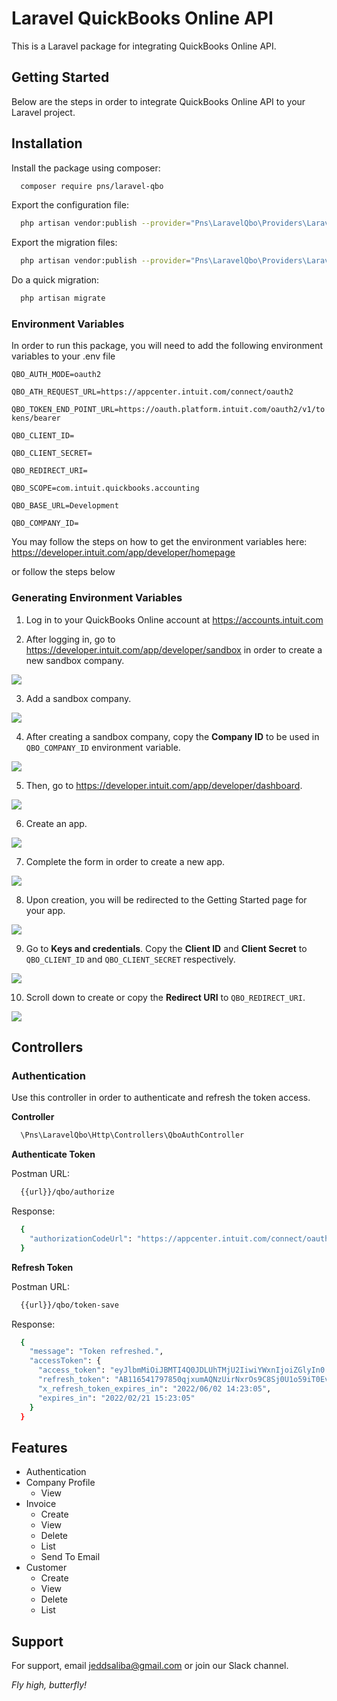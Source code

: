 
# Laravel QuickBooks Online API
This is a Laravel package for integrating QuickBooks Online API.
## Getting Started
Below are the steps in order to integrate QuickBooks Online API to your Laravel project.
## Installation
Install the package using composer:

```bash
  composer require pns/laravel-qbo
```

Export the configuration file:

```bash
  php artisan vendor:publish --provider="Pns\LaravelQbo\Providers\LaravelQboServiceProvider" --tag="config"
```

Export the migration files:

```bash
  php artisan vendor:publish --provider="Pns\LaravelQbo\Providers\LaravelQboServiceProvider" --tag="migrations"
```

Do a quick migration:

```bash
  php artisan migrate
```

### Environment Variables
In order to run this package, you will need to add the following environment variables to your .env file

`QBO_AUTH_MODE=oauth2`

`QBO_ATH_REQUEST_URL=https://appcenter.intuit.com/connect/oauth2`

`QBO_TOKEN_END_POINT_URL=https://oauth.platform.intuit.com/oauth2/v1/tokens/bearer`

`QBO_CLIENT_ID=`

`QBO_CLIENT_SECRET=`

`QBO_REDIRECT_URI=`

`QBO_SCOPE=com.intuit.quickbooks.accounting`

`QBO_BASE_URL=Development`

`QBO_COMPANY_ID=`

You may follow the steps on how to get the environment variables here:
https://developer.intuit.com/app/developer/homepage

or follow the steps below

### Generating Environment Variables
1. Log in to your QuickBooks Online account at https://accounts.intuit.com

2. After logging in, go to https://developer.intuit.com/app/developer/sandbox in order to create a new sandbox company.

<img src="https://raw.github.com/jeddsaliba/laravel-qbo/master/src/assets/installation/step-1.JPG?sanitize=true"/>

3. Add a sandbox company.

<img src="https://raw.github.com/jeddsaliba/laravel-qbo/master/src/assets/installation/step-2.JPG?sanitize=true"/>

4. After creating a sandbox company, copy the **Company ID** to be used in `QBO_COMPANY_ID` environment variable.

<img src="https://raw.github.com/jeddsaliba/laravel-qbo/master/src/assets/installation/step-3.JPG?sanitize=true"/>

5. Then, go to https://developer.intuit.com/app/developer/dashboard.

<img src="https://raw.github.com/jeddsaliba/laravel-qbo/master/src/assets/installation/step-4.JPG?sanitize=true"/>

6. Create an app.

<img src="https://raw.github.com/jeddsaliba/laravel-qbo/master/src/assets/installation/step-5.JPG?sanitize=true"/>

7. Complete the form in order to create a new app.

<img src="https://raw.github.com/jeddsaliba/laravel-qbo/master/src/assets/installation/step-6.JPG?sanitize=true"/>

8. Upon creation, you will be redirected to the Getting Started page for your app.

<img src="https://raw.github.com/jeddsaliba/laravel-qbo/master/src/assets/installation/step-7.JPG?sanitize=true"/>

9. Go to **Keys and credentials**. Copy the **Client ID** and **Client Secret** to `QBO_CLIENT_ID` and `QBO_CLIENT_SECRET` respectively.

<img src="https://raw.github.com/jeddsaliba/laravel-qbo/master/src/assets/installation/step-8.JPG?sanitize=true"/>

10. Scroll down to create or copy the **Redirect URI** to `QBO_REDIRECT_URI`.

<img src="https://raw.github.com/jeddsaliba/laravel-qbo/master/src/assets/installation/step-9.JPG?sanitize=true"/>


## Controllers

### Authentication

Use this controller in order to authenticate and refresh the token access.

**Controller**

```bash
  \Pns\LaravelQbo\Http\Controllers\QboAuthController
```

**Authenticate Token**

Postman URL:

```bash
  {{url}}/qbo/authorize
```

Response:

```bash
  {
    "authorizationCodeUrl": "https://appcenter.intuit.com/connect/oauth2?client_id=ABEP4t682b0kTjxo8G6yuJGftr506G6oZ5DsOMP0b2MbSHdWP2&scope=com.intuit.quickbooks.accounting&redirect_uri=https%3A%2F%2Fdeveloper.intuit.com%2Fv2%2FOAuth2Playground%2FRedirectUrl&response_type=code&state=DATTK"
  }
```

**Refresh Token**

Postman URL:

```bash
  {{url}}/qbo/token-save
```

Response:

```bash
  {
    "message": "Token refreshed.",
    "accessToken": {
      "access_token": "eyJlbmMiOiJBMTI4Q0JDLUhTMjU2IiwiYWxnIjoiZGlyIn0..GpEotUwWZJnVEbrOGYSLcg.AdIOfTVbSs73d8-b0wgmFnbgIPbrUKWoIW6_9FJQ27lKWO5xXy5VykvAyUEd_PUpBLhpXfhnnXMkvO_75YecvducgHCHlFy9NdBGfy1WCpkZ8OZQTKIdC1Up4FrsPurK7eAqY8y1-eJNcgARK4TyLtwy14dWeIvZXe3v3uHFtsSz5BsiGj8mC1o9MoKdvFep6BgOtBeZu_nacr7qcPlTXAztWNLLExhZtzSlJqMMMcjErHJ0SOpCZfauba_KrzCT5m0GBmyHvT-maV4EbseiK_hjhdegh0T1kkznxZK92j3tPfqCeAGL3IxJQT2iJlpgyGmTTotX2Mnoz6OPPykxN-8SRh8itzOdqPquQ-P4eqXI-XtnIiHzWBhyi-jvTAfGWuTYx5ohKOQKGvOiyDV4xbqkYw-XNbwsGLtF9EUY-Z8HWk6waj5g07O_-WxOY8lOlhJ4u7lkMaCLm6KMSHLNhfwRykp81wlxac80IQF8_InBseH1jVfShP89WMgYdGzuoy-8hY9jXwBgDudVm5uoqhQiIMaLbZQ1_V1XuHs9-1pBsLtq4KjoabTCJ3lma_cv-wff0plsXDaQFih-StmyWWvBZYRzRPvWbloTsGDEt8WxIANUd2AWZhZFwfJIxkgTpfLnDEySg2QyV-LoNjFU_FAYulFGn1-V6b7JBBYTEJkZXssVGRcy62zGzw_K0Y5DlJUnesbShcAA9rwrA7L430DPi_yYLm472-OKWjhM9OaeR2f6QcrsUxuhj96XcwQd.CynAG529fBQbeDV7OY7WRw",
      "refresh_token": "AB116541797850qjxumAQNzUirNxrOs9C8Sj0U1o59iT0Ev2o2",
      "x_refresh_token_expires_in": "2022/06/02 14:23:05",
      "expires_in": "2022/02/21 15:23:05"
    }
  }
```

## Features

- Authentication
- Company Profile
    * View
- Invoice
    * Create
    * View
    * Delete
    * List
    * Send To Email
- Customer
    * Create
    * View
    * Delete
    * List
## Support
For support, email jeddsaliba@gmail.com or join our Slack channel.

*Fly high, butterfly! <img src="https://raw.github.com/jeddsaliba/laravel-qbo/master/src/assets/icons/butterfly.svg?sanitize=true" height="14">*